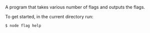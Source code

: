 A program that takes various number of flags and outputs the flags.

To get started, in the current directory run:

    $ node flag help

